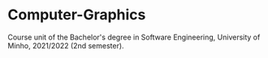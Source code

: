 # Computer-Graphics
Course unit of the Bachelor's degree in Software Engineering, University of Minho, 2021/2022 (2nd semester).
